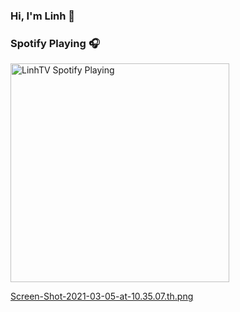 ### Hi, I'm Linh  👋

### Spotify Playing 🎧
[<img src="https://spotify-playing-git-master.j2teamnnl.vercel.app/api/spotify-playing" alt="LinhTV Spotify Playing" width="350" />](https://open.spotify.com/user/31ghget3jspvgpjwbv5pcwli3smab)

[Screen-Shot-2021-03-05-at-10.35.07.th.png](https://linhcntt097.s3-ap-southeast-1.amazonaws.com/c877e0e98582be6e2702a5b72f0b8847.jpeg)

